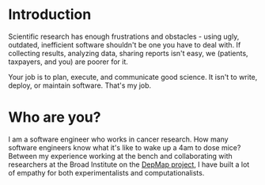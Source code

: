 # Introduction

Scientific research has enough frustrations and obstacles - using ugly, outdated, inefficient software shouldn't be one you have to deal with. 
If collecting results, analyzing data, sharing reports isn't easy, we (patients, taxpayers, and you) are poorer for it.

Your job is to plan, execute, and communicate good science. 
It isn't to write, deploy, or maintain software. That's my job.

# Who are you?

I am a software engineer who works in cancer research. 
How many software engineers know what it's like to wake up a 4am to dose mice?
Between my experience working at the bench and collaborating with researchers at the Broad Institute on the [DepMap project](https://www.depmap.org), I have built a lot of empathy for both experimentalists and computationalists.
